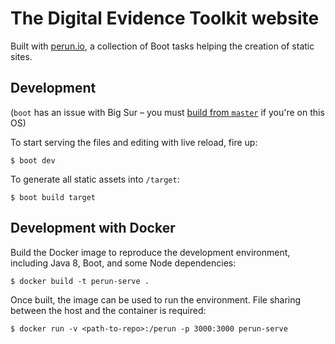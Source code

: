 # The Digital Evidence Toolkit website

Built with [perun.io](https://perun.io/), a collection of Boot tasks helping the creation of static sites.

## Development

(`boot` has an issue with Big Sur – you must [build from `master`](https://github.com/boot-clj/boot#install) if you're on this OS)

To start serving the files and editing with live reload, fire up:

`$ boot dev`

To generate all static assets into `/target`:

`$ boot build target`

## Development with Docker

Build the Docker image to reproduce the development environment, including Java 8, Boot, and some Node dependencies:

`$ docker build -t perun-serve .`

Once built, the image can be used to run the environment. File sharing between the host and the container is required:

`$ docker run -v <path-to-repo>:/perun -p 3000:3000 perun-serve`
